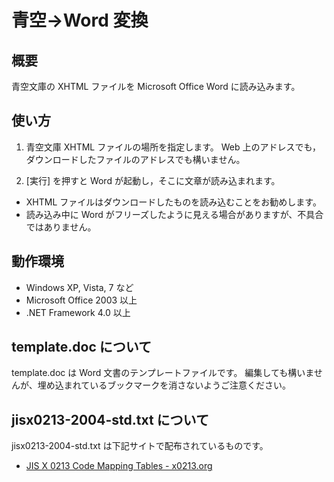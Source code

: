 # 青空→Word 変換

## 概要

青空文庫の XHTML ファイルを Microsoft Office Word に読み込みます。


## 使い方

1. 青空文庫 XHTML ファイルの場所を指定します。
   Web 上のアドレスでも，ダウンロードしたファイルのアドレスでも構いません。

2. [実行] を押すと Word が起動し，そこに文章が読み込まれます。

* XHTML ファイルはダウンロードしたものを読み込むことをお勧めします。
* 読み込み中に Word がフリーズしたように見える場合がありますが、不具合ではありません。


## 動作環境

* Windows XP, Vista, 7 など
* Microsoft Office 2003 以上
* .NET Framework 4.0 以上


## template.doc について

template.doc は Word 文書のテンプレートファイルです。
編集しても構いませんが、埋め込まれているブックマークを消さないようご注意ください。


## jisx0213-2004-std.txt について

jisx0213-2004-std.txt は下記サイトで配布されているものです。

* [JIS X 0213 Code Mapping Tables - x0213.org](http://x0213.org/codetable/index.en.html)
